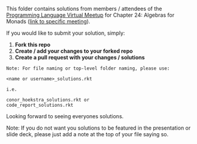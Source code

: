 This folder contains solutions from members / attendees of the [Programming Language Virtual Meetup](https://www.meetup.com/Programming-Languages-Toronto-Meetup/) for Chapter 24: Algebras for Monads ([link to specific meeting](https://www.meetup.com/Programming-Languages-Toronto-Meetup/events/280308252)).

If you would like to submit your solution, simply:

1. **Fork this repo**
2. **Create / add your changes to your forked repo**
3. **Create a pull request with your changes / solutions**
```
Note: For file naming or top-level folder naming, please use:

<name or username>_solutions.rkt

i.e.

conor_hoekstra_solutions.rkt or
code_report_solutions.rkt
```

Looking forward to seeing everyones solutions.

Note: If you do not want you solutions to be featured in the presentation or slide deck, please just add a note at the top of your file saying so.
